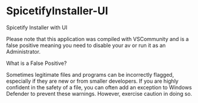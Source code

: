 # SpicetifyInstaller-UI
Spicetify Installer with UI

Please note that this application was compiled with VSCommunity and is a false positive meaning you need to disable your av or run it as an Administrator.

What is a False Positive?

Sometimes legitimate files and programs can be incorrectly flagged, especially if they are new or from smaller developers. If you are highly confident in the safety of a file, you can often add an exception to Windows Defender to prevent these warnings. However, exercise caution in doing so.
